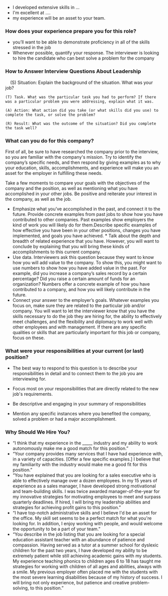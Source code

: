 * I developed extensive skills in ... 
* I'm excellent at ....
* my experience will be an asset to your team.

### How does your experience prepare you for this role?


* you’ll want to be able to demonstrate proficiency in all of the skills stressed in the job 
* Whenever possible, quantify your response. The interviewer is looking to hire the candidate who can best solve a problem for the company


### How to Answer Interview Questions About Leadership

    (S) Situation: Explain the background of the situation. What was your job?   
    
    (T) Task. What was the particular task you had to perform? If there was a particular problem you were addressing, explain what it was.    
    
    (A) Action: What action did you take (or what skills did you use) to complete the task, or solve the problem?    
    
    (R) Result: What was the outcome of the situation? Did you complete the task well?

### What can you do for this company?

First of all, be sure to have researched the company prior to the interview, so you are familiar with the company's mission. Try to identify the company’s specific needs, and then respond by giving examples as to why your education, skills, accomplishments, and experience will make you an asset for the employer in fulfilling these needs.

Take a few moments to compare your goals with the objectives of the company and the position, as well as mentioning what you have accomplished in your other jobs. Be positive and reiterate your interest in the company, as well as the job.

* Emphasize what you’ve accomplished in the past, and connect it to the future. Provide concrete examples from past jobs to show how you have contributed to other companies. Past examples show employers the kind of work you will likely do for them.Describe specific examples of how effective you have been in your other positions, changes you have implemented, and goals you have achieved.             * Talk about the depth and breadth of related experience that you have. However, you will want to conclude by explaining that you will bring these kinds of accomplishments to this current company.
* Use data. Interviewers ask this question because they want to know how you will add value to the company. To show this, you might want to use numbers to show how you have added value in the past. For example, did you increase a company’s sales record by a certain percentage? Did you raise a certain amount of funds for an organization? Numbers offer a concrete example of how you have contributed to a company, and how you will likely contribute in the future.
* Connect your answer to the employer’s goals. Whatever examples you focus on, make sure they are related to the particular job and/or company. You will want to let the interviewer know that you have the skills necessary to do the job they are hiring for, the ability to effectively meet challenges, and the flexibility and diplomacy to work well with other employees and with management. If there are any specific qualities or skills that are particularly important for this job or company, focus on these.

### What were your responsibilities at your current (or last) position?

* The best way to respond to this question is to describe your responsibilities in detail and to connect them to the job you are interviewing for.

* Focus most on your responsibilities that are directly related to the new job's requirements. 

* Be descriptive and engaging in your summary of responsibilities

* Mention any specific instances where you benefited the company, solved a problem or had a major accomplishment.

### Why Should We Hire You?

* “I think that my experience in the _____ industry and my ability to work autonomously make me a good match for this position.”
* “Your company provides many services that I have had experience with, in a variety of capacities. [Offer a few specific examples.] I believe that my familiarity with the industry would make me a good fit for this position.”
* “You have explained that you are looking for a sales executive who is able to effectively manage over a dozen employees. In my 15 years of experience as a sales manager, I have developed strong motivational and team-building skills. I was twice awarded manager-of-the-year for my innovative strategies for motivating employees to meet and surpass quarterly deadlines. If hired, I will bring my leadership abilities and strategies for achieving profit gains to this position.”
* “I have top-notch administrative skills and I believe I'd be an asset for the office. My skill set seems to be a perfect match for what you're looking for. In addition, I enjoy working with people, and would welcome the opportunity to be a part of your team.”
* “You describe in the job listing that you are looking for a special education assistant teacher with an abundance of patience and compassion. Having served as a tutor at a summer school for dyslexic children for the past two years, I have developed my ability to be extremely patient while still achieving academic gains with my students. My experience teaching phonics to children ages 6 to 18 has taught me strategies for working with children of all ages and abilities, always with a smile. My previous employer often placed me with the students with the most severe learning disabilities because of my history of success. I will bring not only experience, but patience and creative problem-solving, to this position.”
